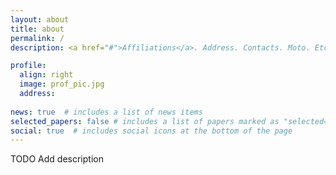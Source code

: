 ```yaml
---
layout: about
title: about
permalink: /
description: <a href="#">Affiliations</a>. Address. Contacts. Moto. Etc.

profile:
  align: right
  image: prof_pic.jpg
  address:
  
news: true  # includes a list of news items
selected_papers: false # includes a list of papers marked as "selected={true}"
social: true  # includes social icons at the bottom of the page
---
```


TODO Add description
